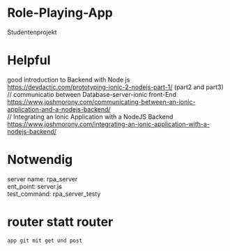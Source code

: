 # Role-Playing-App
Studentenprojekt

# Helpful
   good introduction to Backend with Node js </br>
      https://devdactic.com/prototyping-ionic-2-nodejs-part-1/ (part2 and part3)  </br>
    // communicatio between Database-server-ionic front-End  </br>
        https://www.joshmorony.com/communicating-between-an-ionic-application-and-a-nodejs-backend/  </br>
     // Integrating an Ionic Application with a NodeJS Backend  </br>
            https://www.joshmorony.com/integrating-an-ionic-application-with-a-nodejs-backend/
 # Notwendig
  server
        name: rpa_server  </br>
        ent_point: server.js  </br>
        test_command: rpa_server_testy<br/>
# router statt router
    app git mit get und post 
  
        

